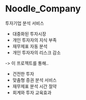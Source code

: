 # Noodle_Company
투자기업 분석 서비스

-	대중화된 투자시장
-	개인 투자자의 지식 부족
-	재무제표 자동 분석
-	개인 투자자의 리스크 감소

  -> 이 프로젝트를 통해..

-	건전한 투자
-	맞춤형 증권 분석 서비스
-	재무제표 분석 시간 절약
-	회계와 투자 교육효과
